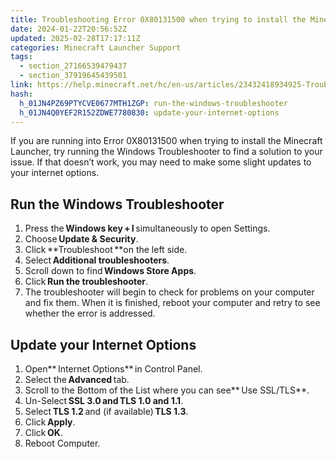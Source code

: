 ```yaml
---
title: Troubleshooting Error 0X80131500 when trying to install the Minecraft Launcher
date: 2024-01-22T20:56:52Z
updated: 2025-02-28T17:17:11Z
categories: Minecraft Launcher Support
tags:
  - section_27166539479437
  - section_37919645439501
link: https://help.minecraft.net/hc/en-us/articles/23432418934925-Troubleshooting-Error-0X80131500-when-trying-to-install-the-Minecraft-Launcher
hash:
  h_01JN4PZ69PTYCVE0677MTH1ZGP: run-the-windows-troubleshooter
  h_01JN4Q0YEF2R152ZDWE7780830: update-your-internet-options
---
```


If you are running into Error 0X80131500 when trying to install the Minecraft Launcher, try running the Windows Troubleshooter to find a solution to your issue. If that doesn’t work, you may need to make some slight updates to your internet options.

## Run the Windows Troubleshooter

1.  Press the **Windows key + I** simultaneously to open Settings.
2.  Choose **Update & Security**.
3.  Click **Troubleshoot **on the left side.
4.  Select **Additional troubleshooters**.
5.  Scroll down to find **Windows Store Apps**.
6.  Click **Run the troubleshooter**.
7.  The troubleshooter will begin to check for problems on your computer and fix them. When it is finished, reboot your computer and retry to see whether the error is addressed.

## Update your Internet Options

1.  Open** Internet Options** in Control Panel.
2.  Select the **Advanced** tab.
3.  Scroll to the Bottom of the List where you can see** Use SSL/TLS**.
4.  Un-Select **SSL 3.0 **and** TLS 1.0 and 1.1**.
5.  Select **TLS 1.2** and (if available) **TLS 1.3**.
6.  Click **Apply**.
7.  Click **OK**.
8.  Reboot Computer.
